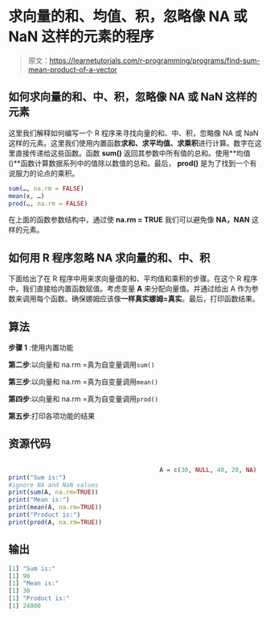 # 求向量的和、均值、积，忽略像 NA 或 NaN 这样的元素的程序

> 原文：<https://learnetutorials.com/r-programming/programs/find-sum-mean-product-of-a-vector>

## 如何求向量的和、中、积，忽略像 NA 或 NaN 这样的元素

这里我们解释如何编写一个 R 程序来寻找向量的和、中、积，忽略像 NA 或 NaN 这样的元素。这里我们使用内置函数**求和、求平均值、求乘积**进行计算。数字在这里直接传递给这些函数。函数 **sum()** 返回其参数中所有值的总和。使用**均值()**函数计算数据系列中的值除以数值的总和。最后， **prod()** 是为了找到一个有说服力的论点的乘积。

```r
sum(…, na.rm = FALSE)
mean(x, …)
prod(…, na.rm = FALSE) 

```

在上面的函数参数结构中，通过使 **na.rm = TRUE** 我们可以避免像 **NA，NAN** 这样的元素。

## 如何用 R 程序忽略 NA 求向量的和、中、积

下面给出了在 R 程序中用来求向量值的和、平均值和乘积的步骤。在这个 R 程序中，我们直接给内置函数赋值。考虑变量 **A** 来分配向量值。并通过给出 A 作为参数来调用每个函数。确保娜姆应该像**一样真实娜姆=真实**。最后，打印函数结果。

## 算法

**步骤 1** :使用内置功能

**第二步**:以向量和 na.rm =真为自变量调用`sum()`

**第三步**:以向量和 na.rm =真为自变量调用`mean()`

**第四步**:以向量和 na.rm =真为自变量调用`prod()`

**第五步**:打印各项功能的结果

## 资源代码

```r

                                          A = c(30, NULL, 40, 20, NA)
print("Sum is:")
#ignore NA and NaN values
print(sum(A, na.rm=TRUE))
print("Mean is:")
print(mean(A, na.rm=TRUE))  
print("Product is:")
print(prod(A, na.rm=TRUE))

```

## 输出

```r
[1] "Sum is:"
[1] 90
[1] "Mean is:"
[1] 30
[1] "Product is:"
[1] 24000
```